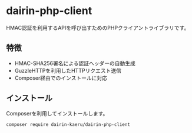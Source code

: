 # dairin-php-client

HMAC認証を利用するAPIを呼び出すためのPHPクライアントライブラリです。

## 特徴

- HMAC-SHA256署名による認証ヘッダーの自動生成
- GuzzleHTTPを利用したHTTPリクエスト送信
- Composer経由でのインストールに対応

## インストール

Composerを利用してインストールします。

```bash
composer require dairin-kaeru/dairin-php-client
```
